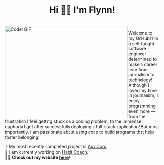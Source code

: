 <h1 align="center">Hi 👋🏽 I'm Flynn!</h1>
<br>
<img alt="Coder GIF" height="300" width="400" align="left" src="https://raw.githubusercontent.com/TheDudeThatCode/TheDudeThatCode/master/Assets/Developer.gif">

Welcome to my GitHub! I’m a self-taught software engineer determined to make a career leap from journalism to technology! Although I loved my time in journalism, I enjoy programming even more — from the frustration I feel getting stuck on a coding problem, to the immense euphoria I get after successfully deploying a full-stack application! But most importantly, I am passionate about using code to build programs that help foster belonging!

🎶 My most recently completed project is [Aux Cord](https://aux-cord.onrender.com/). <br>
🌱 I am currently working on [Habit Coach](https://habit-coach.netlify.app/).<br>
👨‍💻 <b>Check out my website <a href="https://ftrichardson.github.io/portfolio/">here</a></b>!

